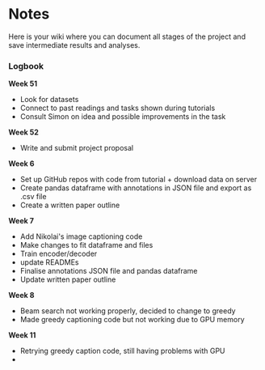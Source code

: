 # Notes

Here is your wiki where you can document all stages of the project and save intermediate results and analyses.

### Logbook  
**Week 51**  
- Look for datasets
- Connect to past readings and tasks shown during tutorials
- Consult Simon on idea and possible improvements in the task  

**Week 52**  
- Write and submit project proposal

**Week 6**
- Set up GitHub repos with code from tutorial + download data on server
- Create pandas dataframe with annotations in JSON file and export as .csv file
- Create a written paper outline

**Week 7**
- Add Nikolai's image captioning code
- Make changes to fit dataframe and files
- Train encoder/decoder
- update READMEs
- Finalise annotations JSON file and pandas dataframe
- Update written paper outline

**Week 8**
- Beam search not working properly, decided to change to greedy
- Made greedy captioning code but not working due to GPU memory  

**Week 11**
- Retrying greedy caption code, still having problems with GPU
- 
